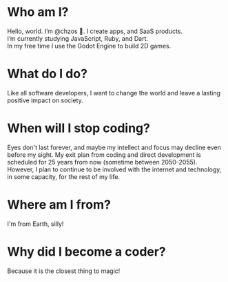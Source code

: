 <h1>Who am I?</h1>
<p>
  Hello, world. I’m @chzos 👋. I create apps, and SaaS products.<br>
  I’m currently studying JavaScript, Ruby, and Dart.<br>
  In my free time I use the Godot Engine to build 2D games.
</p>

<h1>What do I do?</h1>
<p>
  Like all software developers, I want to change the world and leave a lasting positive impact on society.
</p>

<h1>When will I stop coding?</h1>
Eyes don't last forever, and maybe my intellect and focus may decline even before my sight. My exit plan from coding and direct development is scheduled for 25 years from now (sometime between 2050-2055). However, I plan to continue to be involved with the internet and technology, in some capacity, for the rest of my life.

<h1>Where am I from?</h1>
I'm from Earth, silly!

<h1>Why did I become a coder?</h1>
<p>
  Because it is the closest thing to magic!
</p>

<!---
chzos/chzos is a ✨ special ✨ repository because its `README.md` (this file) appears on your GitHub profile.
You can click the Preview link to take a look at your changes.
--->
